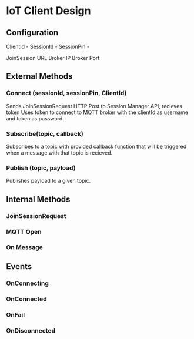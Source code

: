 # IoT Client Design

## Configuration
ClientId -
SessionId -
SessionPin -

JoinSession URL
Broker IP
Broker Port

## External Methods

### Connect (sessionId, sessionPin, ClientId)
Sends JoinSessionRequest HTTP Post to Session Manager API, recieves token
Uses token to connect to MQTT broker with the clientId as username and token as password.

### Subscribe(topic, callback)
Subscribes to a topic with provided callback function that will be triggered when a message with
that topic is recieved.

### Publish (topic, payload)
Publishes payload to a given topic.

## Internal Methods

### JoinSessionRequest

### MQTT Open

### On Message

## Events

### OnConnecting
### OnConnected
### OnFail
### OnDisconnected
